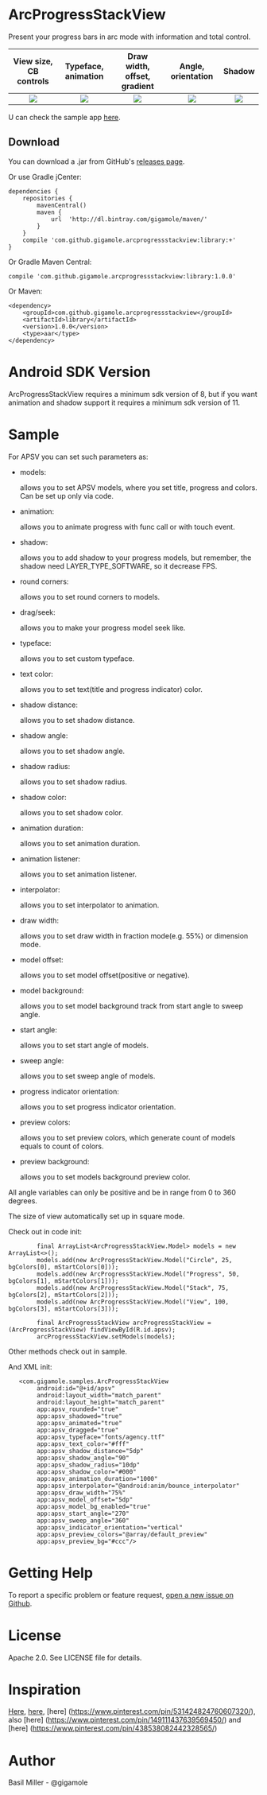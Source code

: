 ArcProgressStackView
===================
Present your progress bars in arc mode with information and total control.

View size, CB controls     |Typeface, animation     |Draw width, offset, gradient   |Angle, orientation          |Shadow
:-------------------------:|:-------------------------:|:-------------------------:|:-------------------------:|:-------------------------:
![](https://lh3.googleusercontent.com/-5wahrBgdCTw/VuwHChXS3FI/AAAAAAAACNQ/eqpqhfnN5G0l3EnETDQ_I5qu4kqQYSysA/w327-h551-no/apsv_preview_size_cb.gif)|![](https://lh4.googleusercontent.com/-c6X1XyKY1go/VuwHCkNghpI/AAAAAAAACNQ/x_xtWAytFPkNrbuEDylIGKNR8mh1jW-rg/w323-h552-no/apsv_preview_typeface_animation.gif)|![](https://lh6.googleusercontent.com/-mz_x7ViHvpQ/VuwHCrwvy-I/AAAAAAAACNQ/vShu09gRxDYv1eekjOLDeSKoHMSluph3w/w325-h552-no/apsv_preview_offset.gif)|![](https://lh6.googleusercontent.com/-iuYi_G-OGrc/VuwHCgvlRNI/AAAAAAAACNQ/LNaGspht3gYsAMJfclfF9InQBzTamHj0Q/w325-h552-no/apsv_preview_angle.gif)|![](https://lh6.googleusercontent.com/-ifOq29FoVrE/VuwHCprAWrI/AAAAAAAACNQ/wLdEYiyV2kwd2rQDQf0QSMe-amHIbhogQ/w325-h552-no/apsv_preview_shadow.gif)

U can check the sample app [here](https://github.com/GIGAMOLE/ArcProgressStackView/tree/master/app).

Download
------------

You can download a .jar from GitHub's [releases page](https://github.com/GIGAMOLE/ArcProgressStackView/releases).

Or use Gradle jCenter:

    dependencies {
        repositories {
            mavenCentral()
            maven {
                url  'http://dl.bintray.com/gigamole/maven/'
            }
        }
        compile 'com.github.gigamole.arcprogressstackview:library:+'
    }

Or Gradle Maven Central:

    compile 'com.github.gigamole.arcprogressstackview:library:1.0.0'

Or Maven:

    <dependency>
	    <groupId>com.github.gigamole.arcprogressstackview</groupId>
	    <artifactId>library</artifactId>
	    <version>1.0.0</version>
	    <type>aar</type>
    </dependency>

Android SDK Version
=========
ArcProgressStackView requires a minimum sdk version of 8, but if you want animation and shadow support it requires a minimum sdk version of 11. 

Sample
========

For APSV you can set such parameters as:
 
 - models:
    
    allows you to set APSV models, where you set title, progress and colors. Can be set up only via code.

 - animation:
    
    allows you to animate progress with func call or with touch event.
 
 - shadow:
 
    allows you to add shadow to your progress models, but remember, the shadow need LAYER_TYPE_SOFTWARE, so it decrease FPS.
   
 - round corners:
 
    allows you to set round corners to models.
    
 - drag/seek:
    
    allows you to make your progress model seek like.

 - typeface:
    
    allows you to set custom typeface.
 
 - text color:
 
    allows you to set text(title and progress indicator) color.
 
 - shadow distance:
 
    allows you to set shadow distance.
    
 - shadow angle:
 
    allows you to set shadow angle.
 
 - shadow radius:
  
     allows you to set shadow radius.
     
 - shadow color:
  
     allows you to set shadow color.

 - animation duration:
  
     allows you to set animation duration.
     
 - animation listener:
  
     allows you to set animation listener.
     
 - interpolator:
  
     allows you to set interpolator to animation.
     
 - draw width:
  
     allows you to set draw width in fraction mode(e.g. 55%) or dimension mode.
     
 - model offset:
  
     allows you to set model offset(positive or negative).
     
 - model background:
  
     allows you to set model background track from start angle to sweep angle.
     
 - start angle:
  
     allows you to set start angle of models.
 
 - sweep angle:
  
     allows you to set sweep angle of models.
     
 - progress indicator orientation:
  
     allows you to set progress indicator orientation.
        
 - preview colors:
  
     allows you to set preview colors, which generate count of models equals to count of colors.
 
 - preview background:
    
    allows you to set models background preview color.

All angle variables can only be positive and be in range from 0 to 360 degrees.

The size of view automatically set up in square mode.

Check out in code init:

            final ArrayList<ArcProgressStackView.Model> models = new ArrayList<>();
            models.add(new ArcProgressStackView.Model("Circle", 25, bgColors[0], mStartColors[0]));
            models.add(new ArcProgressStackView.Model("Progress", 50, bgColors[1], mStartColors[1]));
            models.add(new ArcProgressStackView.Model("Stack", 75, bgColors[2], mStartColors[2]));
            models.add(new ArcProgressStackView.Model("View", 100, bgColors[3], mStartColors[3]));
            
            final ArcProgressStackView arcProgressStackView = (ArcProgressStackView) findViewById(R.id.apsv);
            arcProgressStackView.setModels(models);
            
Other methods check out in sample.

And XML init:

       <com.gigamole.samples.ArcProgressStackView
            android:id="@+id/apsv"
            android:layout_width="match_parent"
            android:layout_height="match_parent"
            app:apsv_rounded="true"
            app:apsv_shadowed="true"
            app:apsv_animated="true"
            app:apsv_dragged="true"
            app:apsv_typeface="fonts/agency.ttf"
            app:apsv_text_color="#fff"
            app:apsv_shadow_distance="5dp"
            app:apsv_shadow_angle="90"
            app:apsv_shadow_radius="10dp"
            app:apsv_shadow_color="#000"
            app:apsv_animation_duration="1000"
            app:apsv_interpolator="@android:anim/bounce_interpolator"
            app:apsv_draw_width="75%"
            app:apsv_model_offset="5dp"
            app:apsv_model_bg_enabled="true"
            app:apsv_start_angle="270"
            app:apsv_sweep_angle="360"
            app:apsv_indicator_orientation="vertical"
            app:apsv_preview_colors="@array/default_preview"
            app:apsv_preview_bg="#ccc"/>

Getting Help
======

To report a specific problem or feature request, [open a new issue on Github](https://github.com/GIGAMOLE/ArcProgressStackView/issues/new).

License
======

Apache 2.0. See LICENSE file for details.

Inspiration
======

[Here](https://www.behance.net/gallery/33128783/12-weeks-marathon-in-Sketch), [here](https://www.pinterest.com/pin/460915343094746684/), [here] (https://www.pinterest.com/pin/531424824760607320/), also [here] (https://www.pinterest.com/pin/149111437639569450/) and [here] (https://www.pinterest.com/pin/438538082442328565/)

Author
=======

Basil Miller - @gigamole